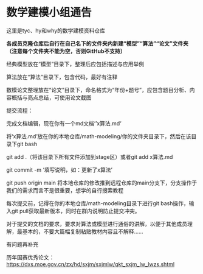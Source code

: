 # 数学建模小组通告

这里是tyc、hy和why的数学建模资料仓库

**各成员克隆仓库后自行在自己名下的文件夹内新建“模型”“算法”“论文”文件夹（注意每个文件夹不能为空，否则GitHub不支持）**

经典模型放在“模型”目录下，整理后应包括描述与应用举例

算法放在“算法”目录下，包含代码，最好有注释

数模论文整理放在“论文”目录下，命名格式为“年份+题号”，应包含题目分析、内容概括与亮点总结，可使用论文截图

提交流程：

完成文档编辑，现在你有一个md文档‘’x算法.md‘

将‘x算法.md’放在你的本地仓库/math-modeling/你的文件夹目录下，然后在该目录下git bash

git add .（将该目录下所有文件添加到stage区）或者git add x算法.md

git commit -m ‘填写说明，如：更新了x算法’

git push origin main 将本地仓库的修改推到远程仓库的main分支下，分支操作于我们的需求而言不是很重要，想学的自行搜索教程

每次提交前，记得在你的本地仓库/math-modeling目录下进行git bash操作，输入git pull获取最新版本，同时在群内说明防止提交冲突。

对于提交的文档的要求，要求对算法或模型进行通俗的讲解，以便于其他成员理解，最基本的，不要大篇幅复制粘贴教材内容且不解释……

有问题再补充



历年国赛优秀论文：https://dxs.moe.gov.cn/zx/hd/sxjm/sxjmlw/qkt_sxjm_lw_lwzs.shtml
